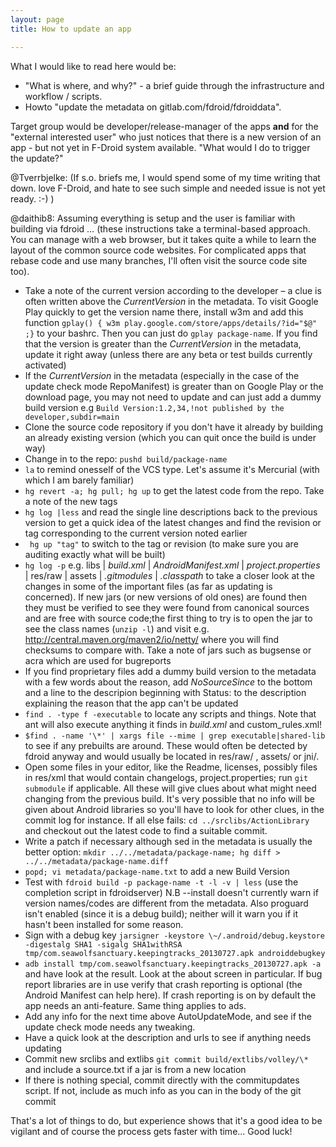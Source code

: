 ```yaml
---
layout: page
title: How to update an app

---
```


What I would like to read here would be:

-   "What is where, and why?" - a brief guide through the infrastructure
    and workflow / scripts.
-   Howto "update the metadata on gitlab.com/fdroid/fdroiddata".

Target group would be developer/release-manager of the apps **and** for
the "external interested user" who just notices that there is a new
version of an app - but not yet in F-Droid system available. "What would
I do to trigger the update?"

@Tverrbjelke: (If s.o. briefs me, I would spend some of my time
writing that down. love F-Droid, and hate to see such simple and needed
issue is not yet ready. :-) )

@daithib8: Assuming
everything is setup and the user is familiar with building via fdroid …
(these instructions take a terminal-based approach. You can manage with
a web browser, but it takes quite a while to learn the layout of the
common source code websites. For complicated apps that rebase code and
use many branches, I'll often visit the source code site too).

-   Take a note of the current version according to the developer
    &ndash; a clue is often written above the _CurrentVersion_ in
    the metadata. To visit Google Play quickly to get the version name
    there, install w3m and add this function `gplay() { w3m
    play.google.com/store/apps/details/?id="$@" ;}` to
    your bashrc. Then you can just do
    `gplay package-name`. If you find that the
    version is greater than the _CurrentVersion_ in the metadata, update
    it right away (unless there are any beta or test builds
    currently activated)
-   If the _CurrentVersion_ in the metadata (especially in the case of
    the update check mode RepoManifest) is greater than on Google Play
    or the download page, you may not need to update and can just add a
    dummy build version e.g `Build Version:1.2,34,!not
    published by the developer,subdir=main`
-   Clone the source code repository if you don't have it already by
    building an already existing version (which you can quit once the
    build is under way)
-   Change in to the repo: `pushd
    build/package-name`
-   `la` to remind onesself of the VCS type.
    Let's assume it's Mercurial (with which I am barely familiar)
-   `hg revert -a; hg pull; hg up` to get the
    latest code from the repo. Take a note of the new tags
-   `hg log |less` and read the single line
    descriptions back to the previous version to get a quick idea of the
    latest changes and find the revision or tag corresponding to the
    current version noted earlier
-   ` hg up "tag"` to switch to the tag or
    revision (to make sure you are auditing exactly what will be built)
-   `hg log -p` e.g. libs | _build.xml_ |
    _AndroidManifest.xml_ | _project.properties_ | res/raw | assets |
    _.gitmodules_ | _.classpath_ to take a closer look at the changes in
    some of the important files (as far as updating is concerned). If
    new jars (or new versions of old ones) are found then they must be
    verified to see they were found from canonical sources and are free
    with source code;the first thing to try is to open the jar to see
    the class names (`unzip -l`) and visit e.g.
    <http://central.maven.org/maven2/io/netty/> where you will find
    checksums to compare with. Take a note of jars such as bugsense or
    acra which are used for bugreports
-   If you find proprietary files add a dummy build version to the
    metadata with a few words about the reason, add _NoSourceSince_ to
    the bottom and a line to the descripion beginning with Status: to
    the description explaining the reason that the app can't be updated
-   `find . -type f -executable` to locate any
    scripts and things. Note that ant will also execute anything it
    finds in _build.xml_ and custom_rules.xml!
-   `$find . -name '\*' | xargs file --mime | grep
    executable|shared-lib` to see if any prebuilts
    are around. These would often be detected by fdroid anyway and would
    usually be located in res/raw/ , assets/ or jni/.
-   Open some files in your editor, like the Readme, licenses, possibly
    files in res/xml that would contain changelogs, project.properties;
    run `git submodule` if applicable. All these
    will give clues about what might need changing from the
    previous build. It's very possible that no info will be given about
    Android libraries so you'll have to look for other clues, in the
    commit log for instance. If all else fails: `cd
    ../srclibs/ActionLibrary` and checkout out the latest
    code to find a suitable commit.
-   Write a patch if necessary although sed in the metadata is usually
    the better option: `mkdir ../../metadata/package-name; hg
    diff > ../../metadata/package-name.diff`
-   `popd; vi metadata/package-name.txt` to add a
    new Build Version
-   Test with `fdroid build -p package-name -t -l -v |
    less` (use the completion script in fdroidserver) N.B
    --install doesn't currently warn if version names/codes are
    different from the metadata. Also proguard isn't enabled (since it
    is a debug build); neither will it warn you if it hasn't been
    installed for some reason.
-   Sign with a debug key `jarsigner -keystore
    \~/.android/debug.keystore -digestalg SHA1 -sigalg SHA1withRSA
    tmp/com.seawolfsanctuary.keepingtracks_20130727.apk
    androiddebugkey`
-   `adb install tmp/com.seawolfsanctuary.keepingtracks_20130727.apk -a`
    and have look at the result. Look at the about screen in particular.
    If bug report libraries are in use verify that crash reporting is
    optional (the Android Manifest can help here). If crash reporting is
    on by default the app needs an anti-feature. Same thing applies
    to ads.
-   Add any info for the next time above AutoUpdateMode, and see if
    the update check mode needs any tweaking.
-   Have a quick look at the description and urls to see if anything
    needs updating
-   Commit new srclibs and extlibs `git commit build/extlibs/volley/\*` and include a source.txt if a
    jar is from a new location
-   If there is nothing special, commit directly with the
    commitupdates script. If not, include as much info as you can in the
    body of the git commit

That's a lot of things to do, but experience shows that it's a good idea
to be vigilant and of course the process gets faster with time... Good
luck!
